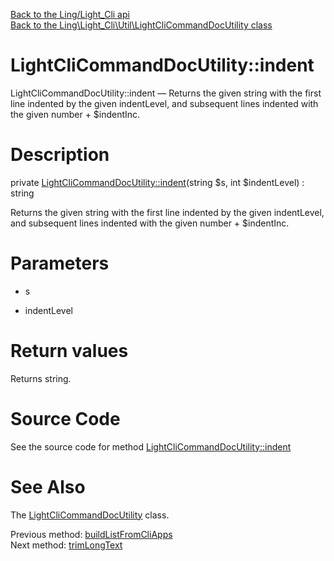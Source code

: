 [Back to the Ling/Light_Cli api](https://github.com/lingtalfi/Light_Cli/blob/master/doc/api/Ling/Light_Cli.md)<br>
[Back to the Ling\Light_Cli\Util\LightCliCommandDocUtility class](https://github.com/lingtalfi/Light_Cli/blob/master/doc/api/Ling/Light_Cli/Util/LightCliCommandDocUtility.md)


LightCliCommandDocUtility::indent
================



LightCliCommandDocUtility::indent — Returns the given string with the first line indented by the given indentLevel, and subsequent lines indented with the given number + $indentInc.




Description
================


private [LightCliCommandDocUtility::indent](https://github.com/lingtalfi/Light_Cli/blob/master/doc/api/Ling/Light_Cli/Util/LightCliCommandDocUtility/indent.md)(string $s, int $indentLevel) : string




Returns the given string with the first line indented by the given indentLevel, and subsequent lines indented with the given number + $indentInc.




Parameters
================


- s

    

- indentLevel

    


Return values
================

Returns string.








Source Code
===========
See the source code for method [LightCliCommandDocUtility::indent](https://github.com/lingtalfi/Light_Cli/blob/master/Util/LightCliCommandDocUtility.php#L349-L352)


See Also
================

The [LightCliCommandDocUtility](https://github.com/lingtalfi/Light_Cli/blob/master/doc/api/Ling/Light_Cli/Util/LightCliCommandDocUtility.md) class.

Previous method: [buildListFromCliApps](https://github.com/lingtalfi/Light_Cli/blob/master/doc/api/Ling/Light_Cli/Util/LightCliCommandDocUtility/buildListFromCliApps.md)<br>Next method: [trimLongText](https://github.com/lingtalfi/Light_Cli/blob/master/doc/api/Ling/Light_Cli/Util/LightCliCommandDocUtility/trimLongText.md)<br>

